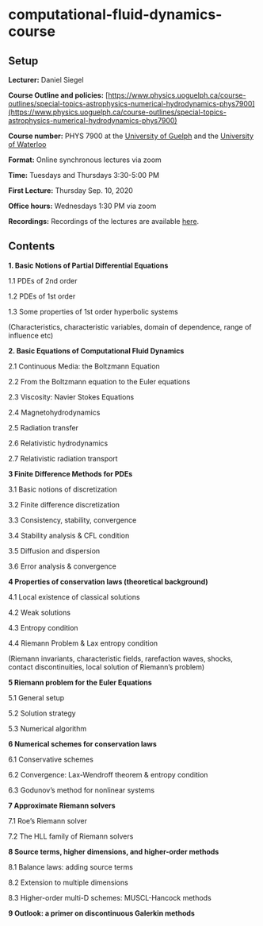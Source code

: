 # computational-fluid-dynamics-course


## Setup

**Lecturer:** Daniel Siegel

**Course Outline and policies:** [https://www.physics.uoguelph.ca/course-outlines/special-topics-astrophysics-numerical-hydrodynamics-phys7900](https://www.physics.uoguelph.ca/course-outlines/special-topics-astrophysics-numerical-hydrodynamics-phys7900)

**Course number:** PHYS 7900 at the [University of Guelph](https://www.physics.uoguelph.ca) and the [University of Waterloo](https://uwaterloo.ca/physics-astronomy/)

**Format:** Online synchronous lectures via zoom

**Time:** Tuesdays and Thursdays 3:30-5:00 PM

**First Lecture:** Thursday Sep. 10, 2020

**Office hours:** Wednesdays 1:30 PM via zoom

**Recordings:** Recordings of the lectures are available [here](http://pirsa.org/C20033).


## Contents

**1. Basic Notions of Partial Differential Equations**

1.1 PDEs of 2nd order

1.2 PDEs of 1st order

1.3 Some properties of 1st order hyperbolic systems

(Characteristics, characteristic variables, domain of dependence, range of influence etc)


**2. Basic Equations of Computational Fluid Dynamics**

2.1 Continuous Media: the Boltzmann Equation

2.2 From the Boltzmann equation to the Euler equations

2.3 Viscosity: Navier Stokes Equations

2.4 Magnetohydrodynamics

2.5 Radiation transfer

2.6 Relativistic hydrodynamics

2.7 Relativistic radiation transport


**3 Finite Difference Methods for PDEs**

3.1 Basic notions of discretization

3.2 Finite difference discretization

3.3 Consistency, stability, convergence

3.4 Stability analysis & CFL condition

3.5 Diffusion and dispersion

3.6 Error analysis & convergence

**4 Properties of conservation laws (theoretical background)**

4.1 Local existence of classical solutions

4.2 Weak solutions

4.3 Entropy condition

4.4 Riemann Problem & Lax entropy condition

(Riemann invariants, characteristic fields, rarefaction waves, shocks, contact discontinuities, local solution of Riemann’s problem)


**5 Riemann problem for the Euler Equations**

5.1 General setup

5.2 Solution strategy

5.3 Numerical algorithm


**6 Numerical schemes for conservation laws**

6.1 Conservative schemes

6.2 Convergence: Lax-Wendroff theorem & entropy condition

6.3 Godunov’s method for nonlinear systems


**7 Approximate Riemann solvers**

7.1 Roe’s Riemann solver

7.2 The HLL family of Riemann solvers


**8 Source terms, higher dimensions, and higher-order methods**

8.1 Balance laws: adding source terms

8.2 Extension to multiple dimensions

8.3 Higher-order multi-D schemes: MUSCL-Hancock methods


**9 Outlook: a primer on discontinuous Galerkin methods**
